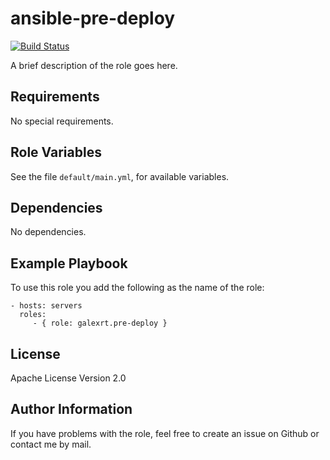 ansible-pre-deploy
===================

[![Build Status](https://travis-ci.org/galexrt/ansible-pre-deploy.svg?branch=master)](https://travis-ci.org/galexrt/ansible-pre-deploy)

A brief description of the role goes here.

Requirements
------------

No special requirements.

Role Variables
--------------

See the file `default/main.yml`, for available variables.

Dependencies
------------

No dependencies.

Example Playbook
----------------

To use this role you add the following as the name of the role:

    - hosts: servers
      roles:
         - { role: galexrt.pre-deploy }

License
-------

Apache License Version 2.0

Author Information
------------------

If you have problems with the role, feel free to create an issue on Github or contact me by mail.
